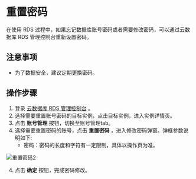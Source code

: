 # 重置密码
在使用 RDS 过程中，如果忘记数据库账号密码或者需要修改密码，可以通过云数据库 RDS 管理控制台重新设置密码。 

## 注意事项
* 为了数据安全，建议定期更换密码。

## 操作步骤
1. 登录 [云数据库 RDS 管理控制台](https://rds-console.jdcloud.com/rds/database) 。
2. 选择需要重置账号密码的目标实例，点击目标实例，进入实例详情页。
3. 点击 **账号管理** 按钮，切换至账号管理tab。
4. 选择需要重置密码的账号，点击 **重置密码** ，进入修改密码弹窗。弹框参数说明如下:
    * 密码：密码的长度和字符有一定限制，具体以操作页为准。

![重置密码2](../../../../../image/RDS/Reset-Password-2.png)

4. 点击 **确定** 按钮，完成密码修改。
